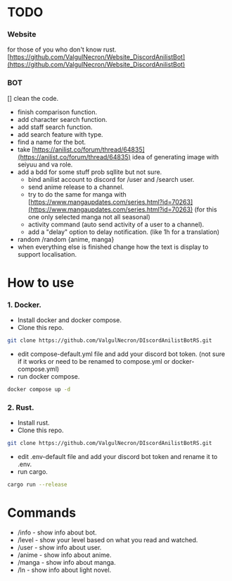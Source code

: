 # TODO 

### Website
for those of you who don't know rust. \
[https://github.com/ValgulNecron/Website_DiscordAnilistBot](https://github.com/ValgulNecron/Website_DiscordAnilistBot)
### BOT
[] clean the code.
- finish comparison function.
- add character search function.
- add staff search function.
- add search feature with type.
- find a name for the bot.
- take [https://anilist.co/forum/thread/64835](https://anilist.co/forum/thread/64835) idea of generating image with seiyuu and va role.
- add a bdd for some stuff prob sqllite but not sure.
  - bind anilist account to discord for /user and /search user.
  - send anime release to a channel.
  - try to do the same for manga with [https://www.mangaupdates.com/series.html?id=70263](https://www.mangaupdates.com/series.html?id=70263) (for this one only selected manga not all seasonal) 
  - activity command (auto send activity of a user to a channel).
  - add a "delay" option to delay notification. (like 1h for a translation) 
- random /random {anime, manga}
- when everything else is finished change how the text is display to support localisation. 



# How to use

### 1. Docker. 
- Install docker and docker compose.
- Clone this repo. 
```bash
git clone https://github.com/ValgulNecron/DIscordAnilistBotRS.git
```
- edit compose-default.yml file and add your discord bot token. (not sure if it works or need to be renamed to compose.yml or docker-compose.yml)
- run docker compose.
```bash
docker compose up -d
```
### 2. Rust.
- Install rust.
- Clone this repo. 
```bash
git clone https://github.com/ValgulNecron/DIscordAnilistBotRS.git
```
- edit .env-default file and add your discord bot token and rename it to .env.
- run cargo.
```bash
cargo run --release
```

# Commands
- /info - show info about bot.
- /level - show your level based on what you read and watched.
- /user - show info about user.
- /anime - show info about anime.
- /manga - show info about manga.
- /ln - show info about light novel.
